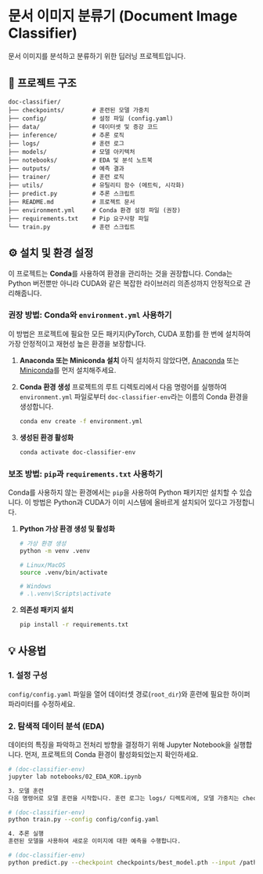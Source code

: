 # 문서 이미지 분류기 (Document Image Classifier)
문서 이미지를 분석하고 분류하기 위한 딥러닝 프로젝트입니다.

## 🚀 프로젝트 구조

```text
doc-classifier/
├── checkpoints/        # 훈련된 모델 가중치
├── config/             # 설정 파일 (config.yaml)
├── data/               # 데이터셋 및 증강 코드
├── inference/          # 추론 로직
├── logs/               # 훈련 로그
├── models/             # 모델 아키텍처
├── notebooks/          # EDA 및 분석 노트북
├── outputs/            # 예측 결과
├── trainer/            # 훈련 로직
├── utils/              # 유틸리티 함수 (메트릭, 시각화)
├── predict.py          # 추론 스크립트
├── README.md           # 프로젝트 문서
├── environment.yml     # Conda 환경 설정 파일 (권장)
├── requirements.txt    # Pip 요구사항 파일
└── train.py            # 훈련 스크립트
```


## ⚙️ 설치 및 환경 설정

이 프로젝트는 **Conda**를 사용하여 환경을 관리하는 것을 권장합니다. Conda는 Python 버전뿐만 아니라 CUDA와 같은 복잡한 라이브러리 의존성까지 안정적으로 관리해줍니다.

### 권장 방법: Conda와 `environment.yml` 사용하기

이 방법은 프로젝트에 필요한 모든 패키지(PyTorch, CUDA 포함)를 한 번에 설치하여 가장 안정적이고 재현성 높은 환경을 보장합니다.

1.  **Anaconda 또는 Miniconda 설치**
    아직 설치하지 않았다면, [Anaconda](https://www.anaconda.com/products/distribution) 또는 [Miniconda](https://docs.conda.io/en/latest/miniconda.html)를 먼저 설치해주세요.

2.  **Conda 환경 생성**
    프로젝트의 루트 디렉토리에서 다음 명령어를 실행하여 `environment.yml` 파일로부터 `doc-classifier-env`라는 이름의 Conda 환경을 생성합니다.

    ```bash
    conda env create -f environment.yml
    ```

3.  **생성된 환경 활성화**
    ```bash
    conda activate doc-classifier-env
    ```

### 보조 방법: `pip`과 `requirements.txt` 사용하기

Conda를 사용하지 않는 환경에서는 `pip`을 사용하여 Python 패키지만 설치할 수 있습니다. 이 방법은 Python과 CUDA가 이미 시스템에 올바르게 설치되어 있다고 가정합니다.

1.  **Python 가상 환경 생성 및 활성화**
    ```bash
    # 가상 환경 생성
    python -m venv .venv

    # Linux/MacOS
    source .venv/bin/activate

    # Windows
    # .\.venv\Scripts\activate
    ```

2.  **의존성 패키지 설치**
    ```bash
    pip install -r requirements.txt
    ```

## 💡 사용법

### 1. 설정 구성
`config/config.yaml` 파일을 열어 데이터셋 경로(`root_dir`)와 훈련에 필요한 하이퍼파라미터를 수정하세요.

### 2. 탐색적 데이터 분석 (EDA)
데이터의 특징을 파악하고 전처리 방향을 결정하기 위해 Jupyter Notebook을 실행합니다. 먼저, 프로젝트의 Conda 환경이 활성화되었는지 확인하세요.

```bash
# (doc-classifier-env)
jupyter lab notebooks/02_EDA_KOR.ipynb

3. 모델 훈련
다음 명령어로 모델 훈련을 시작합니다. 훈련 로그는 logs/ 디렉토리에, 모델 가중치는 checkpoints/ 디렉토리에 저장됩니다.

# (doc-classifier-env)
python train.py --config config/config.yaml

4. 추론 실행
훈련된 모델을 사용하여 새로운 이미지에 대한 예측을 수행합니다.

# (doc-classifier-env)
python predict.py --checkpoint checkpoints/best_model.pth --input /path/to/your/image_or_dir --output outputs/predictions.csv
